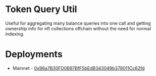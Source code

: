 # Token Query Util 

Useful for aggregating many balance queries into one call and getting ownership info for nft collections offchain without the need for normal indexing.

# Deployments 

- Mainnet - [0x96a7B30FD0B97BfF5bEdB343049b378011Cc62fd](https://etherscan.io/address/0x96a7b30fd0b97bff5bedb343049b378011cc62fd#readContract)

